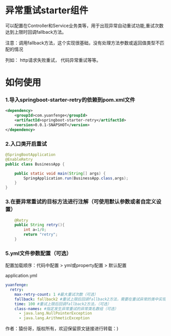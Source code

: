 # 异常重试starter组件
可以配置在Controller和Service业务类等，用于出现异常自动重试功能,重试次数达到上限时回调fallback方法。

注意：调用fallback方法，这个实现很基础，没有处理方法参数或返回值类型不匹配的情况

列如：
http请求失败重试，
代码异常重试等等。

# 如何使用
### 1.导入springboot-starter-retry的依赖到pom.xml文件
```xml
<dependency>
    <groupId>com.yuanfenge</groupId>
    <artifactId>springboot-starter-retry</artifactId>
    <version>0.0.1-SNAPSHOT</version>
</dependency>

```
### 2.入口类开启重试
```java
@SpringBootApplication
@EnableRetry
public class BusinessApp {

    public static void main(String[] args) {
        SpringApplication.run(BusinessApp.class,args);
    }
}
```
### 3.在要异常重试的目标方法进行注解（可使用默认参数或者自定义设置）
```java
    @Retry
    public String retry(){
        int a=1/0;
        return "retry";
    }
```

### 5.yml文件参数配置（可选）
配置加载顺序：代码中配置 > yml或property配置 > 默认配置

application.yml
```yaml
yuanfenge:
  retry:
    max-retry-count: 1 #最大重试次数（可选）
    fallback: fallback2 #重试上限后回调fallback2方法，需要在重试异常的类中实现。没有实现则调用默认的fallback方法（可选）
    time: 100 #重试上限后回调fallback2方法，（可选）
    class-names: #指定发生异常重试的异常类名数组（可选）
      - java.lang.NullPointerException
      - java.lang.ArithmeticException
```

作者：猿份哥，版权所有，欢迎保留原文链接进行转载：)

